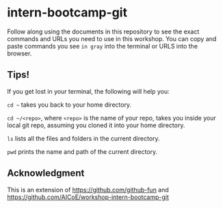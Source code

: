 # intern-bootcamp-git

Follow along using the documents in this repository to see the exact commands and URLs you need to use in this workshop. You can copy and paste commands you see `in gray` into the terminal or URLS into the browser.

## Tips!

If you get lost in your terminal, the following will help you:

`cd ~` takes you back to your home directory.

`cd ~/<repo>`, where `<repo>` is the name of your repo, takes you inside your local git repo, assuming you cloned it into your home directory.

`ls` lists all the files and folders in the current directory.

`pwd` prints the name and path of the current directory.

## Acknowledgment

This is an extension of <https://github.com/github-fun> and <https://github.com/AICoE/workshop-intern-bootcamp-git>
